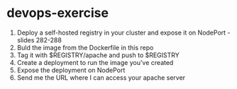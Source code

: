 # devops-exercise
1. Deploy a self-hosted registry in your cluster and expose it on NodePort - slides 282-288
2. Buld the image from the Dockerfile in this repo
3. Tag it with $REGISTRY/apache and push to $REGISTRY
4. Create a deployment to run the image you've created
5. Expose the deployment on NodePort
6. Send me the URL where I can access your apache server
